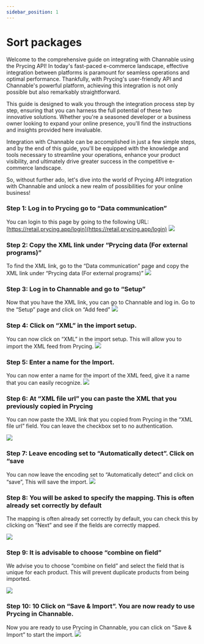 ```yaml
---
sidebar_position: 1
---
```


# Sort packages

Welcome to the comprehensive guide on integrating with Channable using the Prycing API! In today's fast-paced e-commerce
landscape, effective integration between platforms is paramount for seamless operations and optimal performance.
Thankfully, with Prycing's user-friendly API and Channable's powerful platform, achieving this integration is not only
possible but also remarkably straightforward.

This guide is designed to walk you through the integration process step by step, ensuring that you can harness the full
potential of these two innovative solutions. Whether you're a seasoned developer or a business owner looking to expand
your online presence, you'll find the instructions and insights provided here invaluable.

Integration with Channable can be accomplished in just a few simple steps, and by the end of this guide, you'll be
equipped with the knowledge and tools necessary to streamline your operations, enhance your product visibility, and
ultimately drive greater success in the competitive e-commerce landscape.

So, without further ado, let's dive into the world of Prycing API integration with Channable and unlock a new realm of
possibilities for your online business!

### Step 1: Log in to Prycing go to “Data communication”

You can login to this page by going to the following
URL: [https://retail.prycing.app/login](https://retail.prycing.app/login)
![](/img/Channable_step1.svg)

### Step 2: Copy the XML link under “Prycing data (For external programs)”

To find the XML link, go to the “Data communication” page and copy the XML link under “Prycing data (For external
programs)”
![](/img/Channable_step2.svg)

### Step 3: Log in to Channable and go to “Setup”

Now that you have the XML link, you can go to Channable and log in. Go to the “Setup” page and click on “Add feed”
![](/img/Channable_step3.svg)

### Step 4: Click on “XML” in the import setup.

You can now click on “XML” in the import setup. This will allow you to import the XML feed from Prycing.
![](/img/Channable_step4.svg)

### Step 5: Enter a name for the Import.

You can now enter a name for the import of the XML feed, give it a name that you can easily recognize.
![](/img/Channable_step5.svg)

### Step 6: At “XML file url” you can paste the XML that you previously copied in Prycing

You can now paste the XML link that you copied from Prycing in the “XML file url” field. You can leave the checkbox set to no authentication.

![](/img/Channable_step6.svg)

### Step 7: Leave encoding set to “Automatically detect”. Click on “save

You can now leave the encoding set to “Automatically detect” and click on “save”, This will save the import.
![](/img/Channable_step7.svg)

### Step 8: You will be asked to specify the mapping. This is often already set correctly by default

The mapping is often already set correctly by default, you can check this by clicking on “Next” and see if the fields
are correctly mapped.

![](/img/Channable_step8.svg)

### Step 9: It is advisable to choose “combine on field”

We advise you to choose “combine on field” and select the field that is unique for each product. This will prevent
duplicate products from being imported.

![](/img/Channable_step9.svg)

### Step 10: 10 Click on “Save & Import”. You are now ready to use Prycing in Channable.

Now you are ready to use Prycing in Channable, you can click on “Save & Import” to start the import.
![](/img/Channable_step10.svg)

